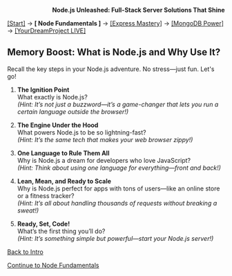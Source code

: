 **<p align="right">Node.js Unleashed: Full-Stack Server Solutions That Shine</p>**

[[Start]](../Introduction.md) → **[ Node Fundamentals ]** → [[Express Mastery]](#express) → [[MongoDB Power]](#mongodb) → [[YourDreamProject LIVE]](#project)

## Memory Boost: What is Node.js and Why Use It?

Recall the key steps in your Node.js adventure. No stress—just fun. Let's go!

1. **The Ignition Point**<br />
   What exactly is Node.js?<br />
   *(Hint: It’s not just a buzzword—it’s a game-changer that lets you run a certain language outside the browser!)*

2. **The Engine Under the Hood**<br />
   What powers Node.js to be so lightning-fast?<br />
   *(Hint: It’s the same tech that makes your web browser zippy!)*

3. **One Language to Rule Them All**<br />
   Why is Node.js a dream for developers who love JavaScript?<br />
   *(Hint: Think about using one language for everything—front and back!)*

4. **Lean, Mean, and Ready to Scale**<br />
   Why is Node.js perfect for apps with tons of users—like an online store or a fitness tracker?<br />
   *(Hint: It’s all about handling thousands of requests without breaking a sweat!)*

5. **Ready, Set, Code!**<br />
   What’s the first thing you’ll do?<br />
   *(Hint: It’s something simple but powerful—start your Node.js server!)*

[Back to Intro](Introduction.md)

[Continue to Node Fundamentals](chapter-01/1-1.md)

